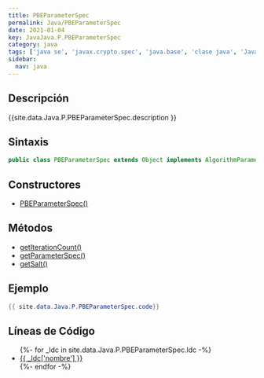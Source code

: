 ```yaml
---
title: PBEParameterSpec
permalink: Java/PBEParameterSpec
date: 2021-01-04
key: JavaJava.P.PBEParameterSpec
category: java
tags: ['java se', 'javax.crypto.spec', 'java.base', 'clase java', 'Java 1.4']
sidebar: 
  nav: java
---
```


## Descripción
{{site.data.Java.P.PBEParameterSpec.description }}

## Sintaxis
~~~java
public class PBEParameterSpec extends Object implements AlgorithmParameterSpec
~~~

## Constructores
* [PBEParameterSpec()](/Java/PBEParameterSpec/PBEParameterSpec/)

## Métodos
* [getIterationCount()](/Java/PBEParameterSpec/getIterationCount)
* [getParameterSpec()](/Java/PBEParameterSpec/getParameterSpec)
* [getSalt()](/Java/PBEParameterSpec/getSalt)

## Ejemplo
~~~java
{{ site.data.Java.P.PBEParameterSpec.code}}
~~~

## Líneas de Código
<ul>
{%- for _ldc in site.data.Java.P.PBEParameterSpec.ldc -%}
   <li>
       <a href="{{_ldc['url'] }}">{{ _ldc['nombre'] }}</a>
   </li>
{%- endfor -%}
</ul>
